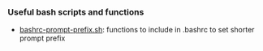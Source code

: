 ### Useful bash scripts and functions

- [bashrc-prompt-prefix.sh](./bashrc-prompt-prefix.sh): functions to include in .bashrc to set shorter prompt prefix